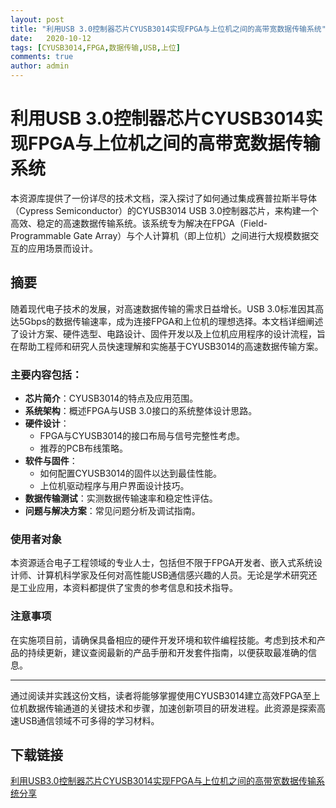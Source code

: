 ```yaml
---
layout: post
title: "利用USB 3.0控制器芯片CYUSB3014实现FPGA与上位机之间的高带宽数据传输系统"
date:   2020-10-12
tags: [CYUSB3014,FPGA,数据传输,USB,上位]
comments: true
author: admin
---
```

# 利用USB 3.0控制器芯片CYUSB3014实现FPGA与上位机之间的高带宽数据传输系统

本资源库提供了一份详尽的技术文档，深入探讨了如何通过集成赛普拉斯半导体（Cypress Semiconductor）的CYUSB3014 USB 3.0控制器芯片，来构建一个高效、稳定的高速数据传输系统。该系统专为解决在FPGA（Field-Programmable Gate Array）与个人计算机（即上位机）之间进行大规模数据交互的应用场景而设计。

## 摘要

随着现代电子技术的发展，对高速数据传输的需求日益增长。USB 3.0标准因其高达5Gbps的数据传输速率，成为连接FPGA和上位机的理想选择。本文档详细阐述了设计方案、硬件选型、电路设计、固件开发以及上位机应用程序的设计流程，旨在帮助工程师和研究人员快速理解和实施基于CYUSB3014的高速数据传输方案。

### 主要内容包括：

- **芯片简介**：CYUSB3014的特点及应用范围。
- **系统架构**：概述FPGA与USB 3.0接口的系统整体设计思路。
- **硬件设计**：
  - FPGA与CYUSB3014的接口布局与信号完整性考虑。
  - 推荐的PCB布线策略。
- **软件与固件**：
  - 如何配置CYUSB3014的固件以达到最佳性能。
  - 上位机驱动程序与用户界面设计技巧。
- **数据传输测试**：实测数据传输速率和稳定性评估。
- **问题与解决方案**：常见问题分析及调试指南。
  
### 使用者对象

本资源适合电子工程领域的专业人士，包括但不限于FPGA开发者、嵌入式系统设计师、计算机科学家及任何对高性能USB通信感兴趣的人员。无论是学术研究还是工业应用，本资料都提供了宝贵的参考信息和技术指导。

### 注意事项

在实施项目前，请确保具备相应的硬件开发环境和软件编程技能。考虑到技术和产品的持续更新，建议查阅最新的产品手册和开发套件指南，以便获取最准确的信息。

---

通过阅读并实践这份文档，读者将能够掌握使用CYUSB3014建立高效FPGA至上位机数据传输通道的关键技术和步骤，加速创新项目的研发进程。此资源是探索高速USB通信领域不可多得的学习材料。

## 下载链接

[利用USB3.0控制器芯片CYUSB3014实现FPGA与上位机之间的高带宽数据传输系统分享](https://pan.quark.cn/s/b06297b899b2)